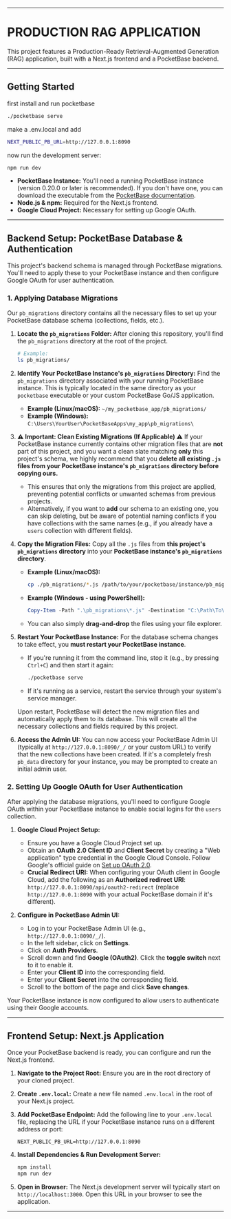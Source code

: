 -----

# PRODUCTION RAG APPLICATION

This project features a Production-Ready Retrieval-Augmented Generation (RAG) application, built with a Next.js frontend and a PocketBase backend. 

-----

## Getting Started
first install and run pocketbase 
```bash
./pocketbase serve 
```

make a .env.local and add 

```bash
NEXT_PUBLIC_PB_URL=http://127.0.0.1:8090
```
now run  the development server:

```bash
npm run dev
```

  * **PocketBase Instance:** You'll need a running PocketBase instance (version 0.20.0 or later is recommended). If you don't have one, you can download the executable from the [PocketBase documentation](https://pocketbase.io/docs/).
  * **Node.js & npm:** Required for the Next.js frontend.
  * **Google Cloud Project:** Necessary for setting up Google OAuth.

-----

## Backend Setup: PocketBase Database & Authentication

This project's backend schema is managed through PocketBase migrations. You'll need to apply these to your PocketBase instance and then configure Google OAuth for user authentication.

### 1\. Applying Database Migrations

Our `pb_migrations` directory contains all the necessary files to set up your PocketBase database schema (collections, fields, etc.).

1.  **Locate the `pb_migrations` Folder:**
    After cloning this repository, you'll find the `pb_migrations` directory at the root of the project.

    ```bash
    # Example:
    ls pb_migrations/
    ```

2.  **Identify Your PocketBase Instance's `pb_migrations` Directory:**
    Find the `pb_migrations` directory associated with your running PocketBase instance. This is typically located in the same directory as your `pocketbase` executable or your custom PocketBase Go/JS application.

      * **Example (Linux/macOS):** `~/my_pocketbase_app/pb_migrations/`
      * **Example (Windows):** `C:\Users\YourUser\PocketBaseApps\my_app\pb_migrations\`

3.  **⚠️ Important: Clean Existing Migrations (If Applicable) ⚠️**
    If your PocketBase instance currently contains other migration files that are **not** part of this project, and you want a clean slate matching **only** this project's schema, we highly recommend that you **delete all existing `.js` files from your PocketBase instance's `pb_migrations` directory before copying ours.**

      * This ensures that only the migrations from this project are applied, preventing potential conflicts or unwanted schemas from previous projects.
      * Alternatively, if you want to **add** our schema to an existing one, you can skip deleting, but be aware of potential naming conflicts if you have collections with the same names (e.g., if you already have a `users` collection with different fields).

4.  **Copy the Migration Files:**
    Copy all the `.js` files from **this project's `pb_migrations` directory** into your **PocketBase instance's `pb_migrations` directory**.

      * **Example (Linux/macOS):**
        ```bash
        cp ./pb_migrations/*.js /path/to/your/pocketbase/instance/pb_migrations/
        ```
      * **Example (Windows - using PowerShell):**
        ```powershell
        Copy-Item -Path ".\pb_migrations\*.js" -Destination "C:\Path\To\Your\PocketBase\Instance\pb_migrations\"
        ```
      * You can also simply **drag-and-drop** the files using your file explorer.

5.  **Restart Your PocketBase Instance:**
    For the database schema changes to take effect, you **must restart your PocketBase instance**.

      * If you're running it from the command line, stop it (e.g., by pressing `Ctrl+C`) and then start it again:
        ```bash
        ./pocketbase serve
        ```
      * If it's running as a service, restart the service through your system's service manager.

    Upon restart, PocketBase will detect the new migration files and automatically apply them to its database. This will create all the necessary collections and fields required by this project.

6.  **Access the Admin UI:**
    You can now access your PocketBase Admin UI (typically at `http://127.0.0.1:8090/_/` or your custom URL) to verify that the new collections have been created. If it's a completely fresh `pb_data` directory for your instance, you may be prompted to create an initial admin user.

### 2\. Setting Up Google OAuth for User Authentication

After applying the database migrations, you'll need to configure Google OAuth within your PocketBase instance to enable social logins for the `users` collection.

1.  **Google Cloud Project Setup:**

      * Ensure you have a Google Cloud Project set up.
      * Obtain an **OAuth 2.0 Client ID** and **Client Secret** by creating a "Web application" type credential in the Google Cloud Console. Follow Google's official guide on [Set up OAuth 2.0](https://www.google.com/search?q=https://developers.google.com/identity/gsi/web/guides/get-google-api-key).
      * **Crucial Redirect URI:** When configuring your OAuth client in Google Cloud, add the following as an **Authorized redirect URI**:
        `http://127.0.0.1:8090/api/oauth2-redirect` (replace `http://127.0.0.1:8090` with your actual PocketBase domain if it's different).

2.  **Configure in PocketBase Admin UI:**

      * Log in to your PocketBase Admin UI (e.g., `http://127.0.0.1:8090/_/`).
      * In the left sidebar, click on **Settings**.
      * Click on **Auth Providers**.
      * Scroll down and find **Google (OAuth2)**. Click the **toggle switch** next to it to enable it.
      * Enter your **Client ID** into the corresponding field.
      * Enter your **Client Secret** into the corresponding field.
      * Scroll to the bottom of the page and click **Save changes**.

Your PocketBase instance is now configured to allow users to authenticate using their Google accounts.

-----

## Frontend Setup: Next.js Application

Once your PocketBase backend is ready, you can configure and run the Next.js frontend.

1.  **Navigate to the Project Root:**
    Ensure you are in the root directory of your cloned project.

2.  **Create `.env.local`:**
    Create a new file named `.env.local` in the root of your Next.js project.

3.  **Add PocketBase Endpoint:**
    Add the following line to your `.env.local` file, replacing the URL if your PocketBase instance runs on a different address or port:

    ```
    NEXT_PUBLIC_PB_URL=http://127.0.0.1:8090
    ```

4.  **Install Dependencies & Run Development Server:**

    ```bash
    npm install
    npm run dev
    ```

5.  **Open in Browser:**
    The Next.js development server will typically start on `http://localhost:3000`. Open this URL in your browser to see the application.

-----

